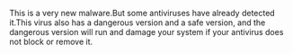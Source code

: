 This is a very new malware.But some antiviruses have already detected it.This virus also has a dangerous version and a safe version, and the dangerous version will run and damage your system if your antivirus does not block or remove it.
